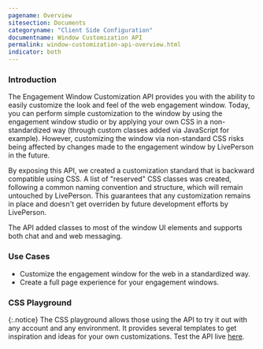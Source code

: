 ```yaml
---
pagename: Overview
sitesection: Documents
categoryname: "Client Side Configuration"
documentname: Window Customization API
permalink: window-customization-api-overview.html
indicator: both
---
```


### Introduction

The Engagement Window Customization API provides you with the ability to easily customize the look and feel of the web engagement window. Today, you can perform simple customization to the window by using the engagement window studio or by applying your own CSS in a non-standardized way (through custom classes added via JavaScript for example). However, customizing the window via non-standard CSS risks being affected by changes made to the engagement window by LivePerson in the future.

By exposing this API, we created a customization standard that is backward compatible using CSS. A list of "reserved" CSS classes was created, following a common naming convention and structure, which will remain untouched by LivePerson. This guarantees that any customization remains in place and doesn't get overriden by future development efforts by LivePerson.

The API added classes to most of the window UI elements and supports both chat and and web messaging. 

### Use Cases

* Customize the engagement window for the web in a standardized way.
* Create a full page experience for your engagement windows.

### CSS Playground

{:.notice}
The CSS playground allows those using the API to try it out with any account and any environment.
It provides several templates to get inspiration and ideas for your own customizations.
Test the API live [here](/assets/css-playground/).



